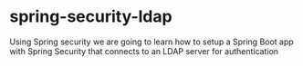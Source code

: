 # spring-security-ldap
Using Spring security we are going to learn how to setup a Spring Boot app with Spring Security that connects to an LDAP server for authentication
